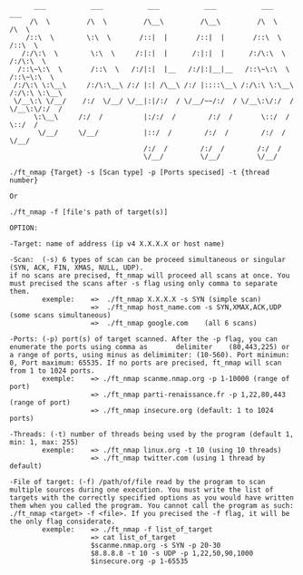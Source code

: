 	      ___           ___           ___           ___           ___           ___     
	     /\  \         /\  \         /\__\         /\__\         /\  \         /\  \    
	    /::\  \        \:\  \       /::|  |       /::|  |       /::\  \       /::\  \   
	   /:/\:\  \        \:\  \     /:|:|  |      /:|:|  |      /:/\:\  \     /:/\:\  \  
	  /::\~\:\  \       /::\  \   /:/|:|  |__   /:/|:|__|__   /::\~\:\  \   /::\~\:\  \ 
	 /:/\:\ \:\__\     /:/\:\__\ /:/ |:| /\__\ /:/ |::::\__\ /:/\:\ \:\__\ /:/\:\ \:\__\
	 \/__\:\ \/__/    /:/  \/__/ \/__|:|/:/  / \/__/~~/:/  / \/__\:\/:/  / \/__\:\/:/  /
	      \:\__\     /:/  /          |:/:/  /        /:/  /       \::/  /       \::/  / 
	       \/__/     \/__/           |::/  /        /:/  /        /:/  /         \/__/  
	                                 /:/  /        /:/  /        /:/  /                 
	                                 \/__/         \/__/         \/__/                  

	./ft_nmap {Target} -s [Scan type] -p [Ports specised] -t {thread number}
	
	Or
	
	./ft_nmap -f [file's path of target(s)]
	
	OPTION:

    -Target: name of address (ip v4 X.X.X.X or host name)

    -Scan:  (-s) 6 types of scan can be proceed simultaneous or singular (SYN, ACK, FIN, XMAS, NULL, UDP).
    if no scans are precised, ft_nmap will proceed all scans at once. You must precised the scans after -s flag using only comma to separate them.
            exemple:    =>  ./ft_nmap X.X.X.X -s SYN (simple scan)
                        =>  ./ft_nmap host_name.com -s SYN,XMAX,ACK,UDP (some scans simultaneous)
                        =>  ./ft_nmap google.com    (all 6 scans)

    -Ports: (-p) port(s) of target scanned. After the -p flag, you can enumerate the ports using comma as       delimiter    (80,443,225) or a range of ports, using minus as delimimiter: (10-560). Port minimun: 0, Port maximum: 65535. If no ports are precised, ft_nmap will scan from 1 to 1024 ports.
            exemple:    => ./ft_nmap scanme.nmap.org -p 1-10000 (range of port)
                        => ./ft_nmap parti-renaissance.fr -p 1,22,80,443 (range of port)
                        => ./ft_nmap insecure.org (default: 1 to 1024 ports)

    -Threads: (-t) number of threads being used by the program (default 1, min: 1, max: 255)
            exemple:    => ./ft_nmap linux.org -t 10 (using 10 threads)
                        => ./ft_nmap twitter.com (using 1 thread by default)

    -File of target: (-f) /path/of/file read by the program to scan multiple sources during one execution. You must write the list of targets with the correctly specified options as you would have written them when you called the program. You cannot call the program as such: ./ft_nmap <target> -f <file>. If you precised the -f flag, it will be the only flag considerate. 
            exemple:    => ./ft_nmap -f list_of_target
                        => cat list_of_target
                        $scanme.nmap.org -s SYN -p 20-30
                        $8.8.8.8 -t 10 -s UDP -p 1,22,50,90,1000
                        $insecure.org -p 1-65535 

